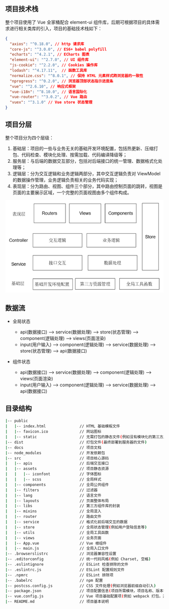 ## 项目技术栈

整个项目使用了 Vue 全家桶配合 element-ui 组件库，后期可根据项目的具体需求进行相关类库的引入，项目的基础技术栈如下：

```json
{
  "axios": "^0.18.0", // http 请求库
  "core-js": "^3.0.0", // ES6+ babel polyfill
  "echarts": "^4.2.1", // ECharts 图表
  "element-ui": "^2.7.0", // UI 组件库
  "js-cookie": "^2.2.0", // Cookies 操作库
  "lodash": "^4.17.11",  // 函数工具库
  "normalize.css": "^8.0.1", // 保持 HTML 元素样式跨浏览器的一致性
  "nprogress": "^0.2.0", // 浏览器顶部状态指示进度条
  "vue": "^2.6.10", // 响应式框架
  "vue-i18n": "^8.10.0", // 语言国际化
  "vue-router": "^3.0.2", // Vue 路由
  "vuex": "^3.1.0" // Vue store 状态管理
}
```

## 项目分层

整个项目分为四个层级：

1. 基础层：项目的一些与业务无关的基础开发环境配置，包括热更新、压缩打包、代码检查、模块化处理、按需加载、代码编译降级等；
2. 服务层：与后端的数据交互部分，包括对后端接口的统一管理、数据格式化处理等；
3. 逻辑层：分为交互逻辑和业务逻辑两部分，其中交互逻辑负责对 ViewModel 的数据操作管理，业务逻辑负责相关的业务代码实现；
4. 表现层：分为路由、视图、组件三个部分，其中路由控制页面的跳转，视图是页面的主要展示区域，一个完整的页面视图由多个组件构成。

![20190402152931](assets/20190402152931.png)

## 数据流

* 全局状态
  * api(数据接口) --> service(数据处理) --> store(状态管理) --> component(逻辑处理) --> views(页面渲染)
  * input(用户输入) --> component(逻辑处理) --> service(数据处理) --> store(状态管理) --> api(数据接口)

* 组件状态
  * api(数据接口) --> service(数据处理) --> component(逻辑处理) --> views(页面渲染)
  * input(用户输入) --> component(逻辑处理) --> service(数据处理) --> api(数据接口)

## 目录结构

```bash
|-- public
|   |-- index.html               // HTML 基础模板文件
|   |-- favicon.ico              // 网站图标
|   |-- static                   // 无需打包的静态文件(例如没有模块化的第三方库)
|-- dist                         // 打包文件(最终部署到服务器的文件)
|-- docs                         // 项目文档
|-- node_modules                 // 开发依赖包
|-- src                          // 项目核心源码
|   |-- apis                     // 后端交互接口
|   |-- assets                   // 项目静态资源
|   |   |-- iconfont             // 字体图标
|   |   |-- scss                 // 全局样式
|   |-- components               // 全局公共组件
|   |-- filters                  // 过滤器
|   |-- lang                     // 语言文件
|   |-- layouts                  // 页面整体布局
|   |-- libs                     // 第三方组件库的封装
|   |-- mixins                   // 全局混入
|   |-- router                   // 路由文件
|   |-- service                  // 格式化前后端交互的数据
|   |-- store                    // 全局状态管理(例如用户登陆信息等)
|   |-- utils                    // 全局工具函数
|   |-- views                    // 业务页面
|   |-- App.vue                  // Vue 根组件
|   |-- main.js                  // 全局入口文件
|-- .browserslistrc              // 浏览器兼容性设置
|-- .editorconfig                // 统一代码风格(例如 Charset, 空格)
|-- .eslintignore                // ESLint 检查排除的文件
|-- .eslintrc.js                 // ESLint 配置规则文件
|-- .npmrc                       // ESLint 排除项
|-- .babelrc                     // npm 配置
|-- postcss.config.js            // CSS 文件处理(例如浏览器前缀自动引入)
|-- package.json                 // 项目配置信息(项目所需模块，项目名称、版本等)
|-- vue.config.js                // Vue 项目基础配置项(例如 webpack 打包，开发热更新等)
|-- README.md                    // 项目基本说明
```

